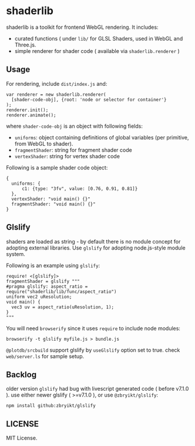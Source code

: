 # shaderlib

shaderlib is a toolkit for frontend WebGL rendering. It includes:

 - curated functions ( under `lib/` for GLSL Shaders, used in WebGL and Three.js.
 - simple renderer for shader code ( available via `shaderlib.renderer` )


## Usage

For rendering, include `dist/index.js` and:

    var renderer = new shaderlib.renderer(
      [shader-code-obj], {root: 'node or selector for container'}
    );
    renderer.init();
    renderer.animate();


where `shader-code-obj` is an object with following fields:

 - `uniforms`: object containing definitions of global variables (per primitive, from WebGL to shader).
 - `fragmentShader`: string for fragment shader code
 - `vertexShader`: string for vertex shader code

Following is a sample shader code object:

    {
      uniforms: {
          c1: {type: "3fv", value: [0.76, 0.91, 0.81]}
      },
      vertexShader: "void main() {}"
      fragmentShader: "void main() {}"
    }


## Glslify

shaders are loaded as string - by default there is no module concept for adopting external libraries. Use `glslify` for adopting node.js-style module system.

Following is an example using `glslify`:

    require! <[glslify]>
    fragmentShader = glslify """
    #pragma glslify: aspect_ratio = require("shaderlib/lib/func/aspect_ratio")
    uniform vec2 uResolution;
    void main() {
      vec3 uv = aspect_ratio(uResolution, 1);
    }
    """

You will need `browserify` since it uses `require` to include node modules:

    browserify -t glslify myfile.js > bundle.js

`@plotdb/srcbuild` support glslify by `useGlslify` option set to true. check `web/server.ls` for sample setup.


## Backlog

older version `glslify` had bug with livescript generated code ( before v7.1.0 ). use either newer glslify ( >=v7.1.0 ), or use `@zbryikt/glslify`:

    npm install github:zbryikt/glslify


## LICENSE

MIT License.
